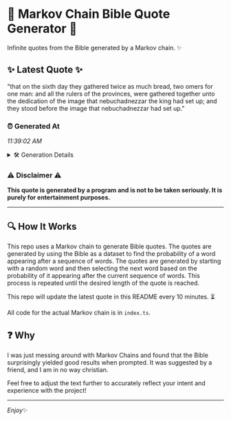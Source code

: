 # 📖 Markov Chain Bible Quote Generator 📖

Infinite quotes from the Bible generated by a Markov chain. ✨

## ✨ Latest Quote ✨
"that on the sixth day they gathered twice as much bread, two omers for one man: and all the rulers of the provinces, were gathered together unto the dedication of the image that nebuchadnezzar the king had set up; and they stood before the image that nebuchadnezzar had set up."

### ⏰ Generated At
*11:39:02 AM*

<details>
    <summary>🛠️ Generation Details</summary>
    <p>
        <strong>🌱 Seed:</strong> that<br>
        <strong>🔄 Iterations:</strong> 49<br>
        <strong>📜 Context History:</strong><br>[ that ]: on<br>[ that, on ]: the<br>[ that, on, the ]: sixth<br>[ that, on, the, sixth ]: day<br>[ that, on, the, sixth, day ]: they<br>[ that, on, the, sixth, day, they ]: gathered<br>[ on, the, sixth, day, they, gathered ]: twice<br>[ the, sixth, day, they, gathered, twice ]: as<br>[ sixth, day, they, gathered, twice, as ]: much<br>[ day, they, gathered, twice, as, much ]: bread,<br>[ they, gathered, twice, as, much, bread, ]: two<br>[ gathered, twice, as, much, bread,, two ]: omers<br>[ twice, as, much, bread,, two, omers ]: for<br>[ as, much, bread,, two, omers, for ]: one<br>[ much, bread,, two, omers, for, one ]: man:<br>[ bread,, two, omers, for, one, man: ]: and<br>[ two, omers, for, one, man:, and ]: all<br>[ omers, for, one, man:, and, all ]: the<br>[ for, one, man:, and, all, the ]: rulers<br>[ one, man:, and, all, the, rulers ]: of<br>[ man:, and, all, the, rulers, of ]: the<br>[ and, all, the, rulers, of, the ]: provinces,<br>[ all, the, rulers, of, the, provinces, ]: were<br>[ the, rulers, of, the, provinces,, were ]: gathered<br>[ rulers, of, the, provinces,, were, gathered ]: together<br>[ of, the, provinces,, were, gathered, together ]: unto<br>[ the, provinces,, were, gathered, together, unto ]: the<br>[ provinces,, were, gathered, together, unto, the ]: dedication<br>[ were, gathered, together, unto, the, dedication ]: of<br>[ gathered, together, unto, the, dedication, of ]: the<br>[ together, unto, the, dedication, of, the ]: image<br>[ unto, the, dedication, of, the, image ]: that<br>[ the, dedication, of, the, image, that ]: nebuchadnezzar<br>[ dedication, of, the, image, that, nebuchadnezzar ]: the<br>[ of, the, image, that, nebuchadnezzar, the ]: king<br>[ the, image, that, nebuchadnezzar, the, king ]: had<br>[ image, that, nebuchadnezzar, the, king, had ]: set<br>[ that, nebuchadnezzar, the, king, had, set ]: up;<br>[ nebuchadnezzar, the, king, had, set, up; ]: and<br>[ the, king, had, set, up;, and ]: they<br>[ king, had, set, up;, and, they ]: stood<br>[ had, set, up;, and, they, stood ]: before<br>[ set, up;, and, they, stood, before ]: the<br>[ up;, and, they, stood, before, the ]: image<br>[ and, they, stood, before, the, image ]: that<br>[ they, stood, before, the, image, that ]: nebuchadnezzar<br>[ stood, before, the, image, that, nebuchadnezzar ]: had<br>[ before, the, image, that, nebuchadnezzar, had ]: set<br>[ the, image, that, nebuchadnezzar, had, set ]: up.<br>
    </p>
</details>

### ⚠️ Disclaimer ⚠️
**This quote is generated by a program and is not to be taken seriously. It is purely for entertainment purposes.**

---

## 🔍 How It Works

This repo uses a Markov chain to generate Bible quotes. The quotes are generated by using the Bible as a dataset to find the probability of a word appearing after a sequence of words. The quotes are generated by starting with a random word and then selecting the next word based on the probability of it appearing after the current sequence of words. This process is repeated until the desired length of the quote is reached.

This repo will update the latest quote in this README every 10 minutes. ⏳

All code for the actual Markov chain is in `index.ts`.

## ❓ Why

I was just messing around with Markov Chains and found that the Bible surprisingly yielded good results when prompted. 
It was suggested by a friend, and I am in no way christian.

Feel free to adjust the text further to accurately reflect your intent and experience with the project!

---

*Enjoy*✨
